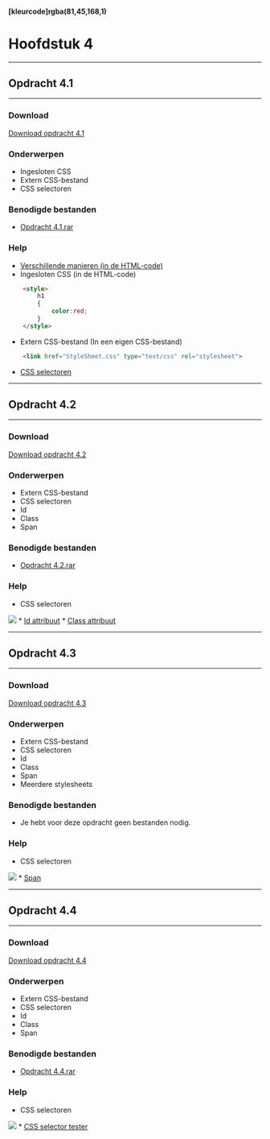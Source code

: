 #### [kleurcode]rgba(81,45,168,1)

# Hoofdstuk 4

---
## Opdracht 4.1
---

### Download
<a href="https://elo.kw1c.nl/CMS/Studie/811%20ICT-Academie/811%20VakkenInhoud/%5BB.14%20HTM%5D%20HTMLCSS/Productie/02.%20Opdrachten/Hoofdstuk%204/Opdracht%204.1.pdf" target="_blank">Download opdracht 4.1</a>

### Onderwerpen
*   Ingesloten CSS
*   Extern CSS-bestand
*   CSS selectoren

### Benodigde bestanden
*   <a href="https://elo.kw1c.nl/CMS/Studie/811%20ICT-Academie/811%20VakkenInhoud/%5BB.14%20HTM%5D%20HTMLCSS/Productie/02.%20Opdrachten/Hoofdstuk%204/Resources/Opdracht%204.1.rar" target="_blank">Opdracht 4.1.rar</a>

### Help
*   <a href="http://www.w3schools.com/css/css_howto.asp" target="_blank">Verschillende manieren (in de HTML-code)</a>
*   Ingesloten CSS (in de HTML-code)

```html
    <style>
        h1
        {
            color:red;
        }
    </style>
```

*   Extern CSS-bestand (In een eigen CSS-bestand)

```html
    <link href="StyleSheet.css" type="text/css" rel="stylesheet">
```

*   <a href="http://www.w3schools.com/cssref/css_selectors.asp" target="_blank">CSS selectoren</a>

---
## Opdracht 4.2
---

### Download
<a href="https://elo.kw1c.nl/CMS/Studie/811%20ICT-Academie/811%20VakkenInhoud/%5BB.14%20HTM%5D%20HTMLCSS/Productie/02.%20Opdrachten/Hoofdstuk%204/Opdracht%204.2.pdf" target="_blank">Download opdracht 4.2</a>

### Onderwerpen
*   Extern CSS-bestand
*   CSS selectoren
*   Id
*   Class
*   Span

### Benodigde bestanden
*   <a href="https://elo.kw1c.nl/CMS/Studie/811%20ICT-Academie/811%20VakkenInhoud/%5BB.14%20HTM%5D%20HTMLCSS/Productie/02.%20Opdrachten/Hoofdstuk%204/Resources/Opdracht%204.2.rar" target="_blank">Opdracht 4.2.rar</a>

### Help
*   CSS selectoren
<img src="https://elo.kw1c.nl/CMS/Studie/811%20ICT-Academie/811%20VakkenInhoud/%5BB.14%20HTM%5D%20HTMLCSS/Productie/02.%20Opdrachten/Hoofdstuk%204/Resources/Selectoren1.jpg">
*   <a href="http://www.w3schools.com/tags/att_global_id.asp" target="_blank">Id attribuut</a>
*   <a href="http://www.w3schools.com/tags/att_global_class.asp" target="_blank">Class attribuut</a>

---
## Opdracht 4.3
---

### Download
<a href="https://elo.kw1c.nl/CMS/Studie/811%20ICT-Academie/811%20VakkenInhoud/%5BB.14%20HTM%5D%20HTMLCSS/Productie/02.%20Opdrachten/Hoofdstuk%204/Opdracht%204.3.pdf" target="_blank">Download opdracht 4.3</a>

### Onderwerpen
*   Extern CSS-bestand
*   CSS selectoren
*   Id
*   Class
*   Span
*   Meerdere stylesheets

### Benodigde bestanden
*   Je hebt voor deze opdracht geen bestanden nodig.

### Help
*   CSS selectoren
<img src="https://elo.kw1c.nl/CMS/Studie/811%20ICT-Academie/811%20VakkenInhoud/%5BB.14%20HTM%5D%20HTMLCSS/Productie/02.%20Opdrachten/Hoofdstuk%204/Resources/Selectoren2.jpg">
*   <a href="http://www.w3schools.com/tags/tag_span.asp" target="_blank">Span</a>

---
## Opdracht 4.4
---

### Download
<a href="https://elo.kw1c.nl/CMS/Studie/811%20ICT-Academie/811%20VakkenInhoud/%5BB.14%20HTM%5D%20HTMLCSS/Productie/02.%20Opdrachten/Hoofdstuk%204/Opdracht%204.4.pdf" target="_blank">Download opdracht 4.4</a>

### Onderwerpen
*   Extern CSS-bestand
*   CSS selectoren
*   Id
*   Class
*   Span

### Benodigde bestanden
*   <a href="https://elo.kw1c.nl/CMS/Studie/811%20ICT-Academie/811%20VakkenInhoud/%5BB.14%20HTM%5D%20HTMLCSS/Productie/02.%20Opdrachten/Hoofdstuk%204/Resources/Opdracht%204.4.rar" target="_blank">Opdracht 4.4.rar</a>

### Help
*   CSS selectoren
<img src="https://elo.kw1c.nl/CMS/Studie/811%20ICT-Academie/811%20VakkenInhoud/%5BB.14%20HTM%5D%20HTMLCSS/Productie/02.%20Opdrachten/Hoofdstuk%204/Resources/Selectoren3.jpg">
*   <a href="http://www.w3schools.com/cssref/trysel.asp" target="_blank">CSS selector tester</a>
